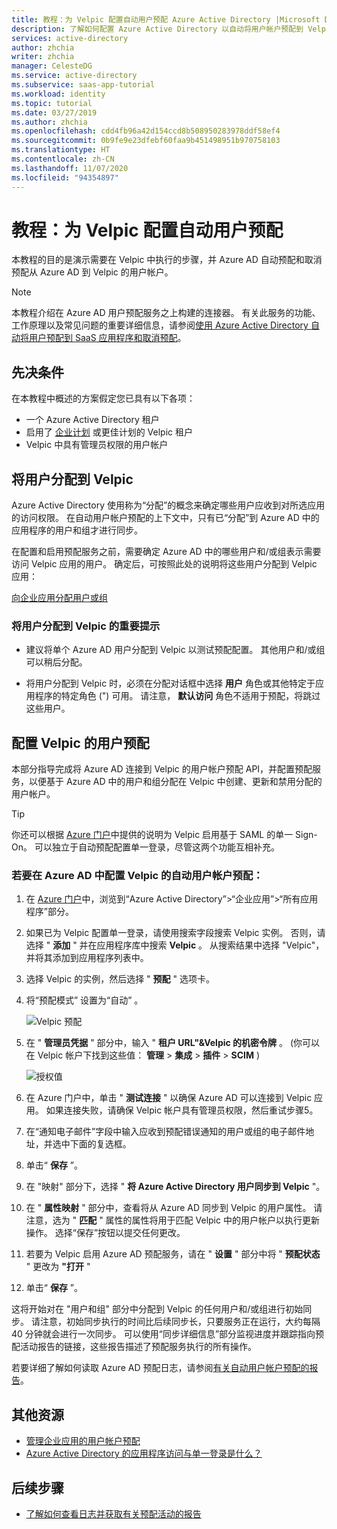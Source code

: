 ```yaml
---
title: 教程：为 Velpic 配置自动用户预配 Azure Active Directory |Microsoft Docs
description: 了解如何配置 Azure Active Directory 以自动将用户帐户预配到 Velpic 以及取消其预配。
services: active-directory
author: zhchia
writer: zhchia
manager: CelesteDG
ms.service: active-directory
ms.subservice: saas-app-tutorial
ms.workload: identity
ms.topic: tutorial
ms.date: 03/27/2019
ms.author: zhchia
ms.openlocfilehash: cdd4fb96a42d154ccd8b508950283978ddf58ef4
ms.sourcegitcommit: 0b9fe9e23dfebf60faa9b451498951b970758103
ms.translationtype: HT
ms.contentlocale: zh-CN
ms.lasthandoff: 11/07/2020
ms.locfileid: "94354897"
---
```

# <a name="tutorial-configuring-velpic-for-automatic-user-provisioning"></a>教程：为 Velpic 配置自动用户预配

本教程的目的是演示需要在 Velpic 中执行的步骤，并 Azure AD 自动预配和取消预配从 Azure AD 到 Velpic 的用户帐户。

> [!NOTE]
> 本教程介绍在 Azure AD 用户预配服务之上构建的连接器。 有关此服务的功能、工作原理以及常见问题的重要详细信息，请参阅[使用 Azure Active Directory 自动将用户预配到 SaaS 应用程序和取消预配](../app-provisioning/user-provisioning.md)。

## <a name="prerequisites"></a>先决条件

在本教程中概述的方案假定您已具有以下各项：

* 一个 Azure Active Directory 租户
* 启用了 [企业计划](https://www.velpic.com/pricing.html) 或更佳计划的 Velpic 租户
* Velpic 中具有管理员权限的用户帐户

## <a name="assigning-users-to-velpic"></a>将用户分配到 Velpic

Azure Active Directory 使用称为“分配”的概念来确定哪些用户应收到对所选应用的访问权限。 在自动用户帐户预配的上下文中，只有已“分配”到 Azure AD 中的应用程序的用户和组才进行同步。 

在配置和启用预配服务之前，需要确定 Azure AD 中的哪些用户和/或组表示需要访问 Velpic 应用的用户。 确定后，可按照此处的说明将这些用户分配到 Velpic 应用：

[向企业应用分配用户或组](../manage-apps/assign-user-or-group-access-portal.md)

### <a name="important-tips-for-assigning-users-to-velpic"></a>将用户分配到 Velpic 的重要提示

* 建议将单个 Azure AD 用户分配到 Velpic 以测试预配配置。 其他用户和/或组可以稍后分配。

* 将用户分配到 Velpic 时，必须在分配对话框中选择 **用户** 角色或其他特定于应用程序的特定角色 (") 可用。 请注意， **默认访问** 角色不适用于预配，将跳过这些用户。

## <a name="configuring-user-provisioning-to-velpic"></a>配置 Velpic 的用户预配

本部分指导完成将 Azure AD 连接到 Velpic 的用户帐户预配 API，并配置预配服务，以便基于 Azure AD 中的用户和组分配在 Velpic 中创建、更新和禁用分配的用户帐户。

> [!TIP]
> 你还可以根据 [Azure 门户](https://portal.azure.com)中提供的说明为 Velpic 启用基于 SAML 的单一 Sign-On。 可以独立于自动预配配置单一登录，尽管这两个功能互相补充。

### <a name="to-configure-automatic-user-account-provisioning-to-velpic-in-azure-ad"></a>若要在 Azure AD 中配置 Velpic 的自动用户帐户预配：

1. 在 [Azure 门户](https://portal.azure.com)中，浏览到“Azure Active Directory”>“企业应用”>“所有应用程序”部分。

2. 如果已为 Velpic 配置单一登录，请使用搜索字段搜索 Velpic 实例。 否则，请选择 " **添加** " 并在应用程序库中搜索 **Velpic** 。 从搜索结果中选择 "Velpic"，并将其添加到应用程序列表中。

3. 选择 Velpic 的实例，然后选择 " **预配** " 选项卡。

4. 将“预配模式”  设置为“自动”  。

    ![Velpic 预配](./media/velpic-provisioning-tutorial/Velpic1.png)

5. 在 " **管理员凭据** " 部分中，输入 " **租户 URL"&Velpic 的机密令牌** 。 (你可以在 Velpic 帐户下找到这些值： **管理**  >  **集成**  >  **插件**  >  **SCIM** ) 

    ![授权值](./media/velpic-provisioning-tutorial/Velpic2.png)

6. 在 Azure 门户中，单击 " **测试连接** " 以确保 Azure AD 可以连接到 Velpic 应用。 如果连接失败，请确保 Velpic 帐户具有管理员权限，然后重试步骤5。

7. 在“通知电子邮件”字段中输入应收到预配错误通知的用户或组的电子邮件地址，并选中下面的复选框。

8. 单击“ **保存** ”。

9. 在 "映射" 部分下，选择 " **将 Azure Active Directory 用户同步到 Velpic** "。

10. 在 " **属性映射** " 部分中，查看将从 Azure AD 同步到 Velpic 的用户属性。 请注意，选为 " **匹配** " 属性的属性将用于匹配 Velpic 中的用户帐户以执行更新操作。 选择“保存”按钮以提交任何更改。

11. 若要为 Velpic 启用 Azure AD 预配服务，请在 " **设置** " 部分中将 " **预配状态** " 更改为 **"打开** "

12. 单击“ **保存** ”。

这将开始对在 "用户和组" 部分中分配到 Velpic 的任何用户和/或组进行初始同步。 请注意，初始同步执行的时间比后续同步长，只要服务正在运行，大约每隔 40 分钟就会进行一次同步。 可以使用“同步详细信息”部分监视进度并跟踪指向预配活动报告的链接，这些报告描述了预配服务执行的所有操作。

若要详细了解如何读取 Azure AD 预配日志，请参阅[有关自动用户帐户预配的报告](../app-provisioning/check-status-user-account-provisioning.md)。

## <a name="additional-resources"></a>其他资源

* [管理企业应用的用户帐户预配](../app-provisioning/configure-automatic-user-provisioning-portal.md)
* [Azure Active Directory 的应用程序访问与单一登录是什么？](../manage-apps/what-is-single-sign-on.md)

## <a name="next-steps"></a>后续步骤

* [了解如何查看日志并获取有关预配活动的报告](../app-provisioning/check-status-user-account-provisioning.md)